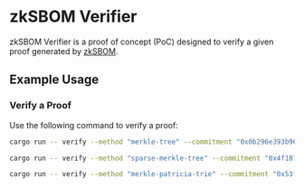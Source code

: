 # zkSBOM Verifier

zkSBOM Verifier is a proof of concept (PoC) designed to verify a given proof generated by [zkSBOM](../zksbom/).

## Example Usage

### Verify a Proof

Use the following command to verify a proof:

```Bash
cargo run -- verify --method "merkle-tree" --commitment "0x0b296e393b96ee4e8f41711eede9b1368bb78a82b85597f682196a4e11061bce" --proof_path "../zksbom/tmp/output/proof.txt"
```

```Bash
cargo run -- verify --method "sparse-merkle-tree" --commitment "0x4f18783d97f63d23feff46ee70256ae81244e13bc67302e24c5fbfc97c14d4e1" --proof_path "../zksbom/tmp/output/proof.txt"
```

```Bash
cargo run -- verify --method "merkle-patricia-trie" --commitment "0x53f7593526ca2b158c05e85180fcc498031dbbca31fc2f9c4ef93e170d13ef63" --proof_path "../zksbom/tmp/output/proof.txt"
```
